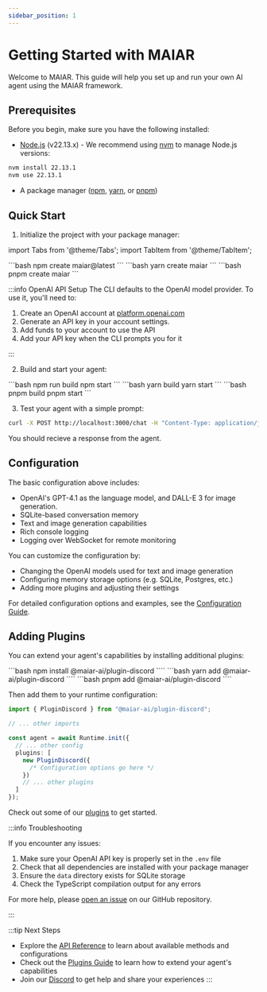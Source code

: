 ```yaml
---
sidebar_position: 1
---
```


# Getting Started with MAIAR

Welcome to MAIAR. This guide will help you set up and run your own AI agent using the MAIAR framework.

## Prerequisites

Before you begin, make sure you have the following installed:

- [Node.js](https://nodejs.org/) (v22.13.x) - We recommend using [nvm](https://github.com/nvm-sh/nvm#installing-and-updating) to manage Node.js versions:

```bash
nvm install 22.13.1
nvm use 22.13.1
```

- A package manager ([npm](https://www.npmjs.com/), [yarn](https://yarnpkg.com/), or [pnpm](https://pnpm.io/))

## Quick Start

1. Initialize the project with your package manager:

import Tabs from '@theme/Tabs';
import TabItem from '@theme/TabItem';

<Tabs groupId="package-manager">
<TabItem value="npm" label="npm">
```bash
npm create maiar@latest
```
</TabItem>
<TabItem value="yarn" label="yarn">
```bash
yarn create maiar
```
</TabItem>
<TabItem value="pnpm" label="pnpm" default>
```bash
pnpm create maiar
```
</TabItem>
</Tabs>

:::info OpenAI API Setup
The CLI defaults to the OpenAI model provider. To use it, you'll need to:

1. Create an OpenAI account at [platform.openai.com](https://platform.openai.com)
2. Generate an API key in your account settings.
3. Add funds to your account to use the API
4. Add your API key when the CLI prompts you for it

:::

2. Build and start your agent:

<Tabs groupId="package-manager">
  <TabItem value="npm" label="npm">
```bash
npm run build
npm start
```
  </TabItem>
  <TabItem value="yarn" label="yarn">
```bash
yarn build
yarn start
```
  </TabItem>
  <TabItem value="pnpm" label="pnpm" default>
```bash
pnpm build
pnpm start
```
  </TabItem>
</Tabs>

3. Test your agent with a simple prompt:

```bash
curl -X POST http://localhost:3000/chat -H "Content-Type: application/json" -d '{"user": "Bob", "message": "Hello, how are you?"}'
```

You should recieve a response from the agent.

## Configuration

The basic configuration above includes:

- OpenAI's GPT-4.1 as the language model, and DALL-E 3 for image generation.
- SQLite-based conversation memory
- Text and image generation capabilities
- Rich console logging
- Logging over WebSocket for remote monitoring

You can customize the configuration by:

- Changing the OpenAI models used for text and image generation
- Configuring memory storage options (e.g. SQLite, Postgres, etc.)
- Adding more plugins and adjusting their settings

For detailed configuration options and examples, see the [Configuration Guide](./05-configuration/runtime-init).

## Adding Plugins

You can extend your agent's capabilities by installing additional plugins:

<Tabs groupId="package-manager">
  <TabItem value="npm" label="npm">
```bash
npm install @maiar-ai/plugin-discord
````
  </TabItem>
  <TabItem value="yarn" label="yarn">
```bash
yarn add @maiar-ai/plugin-discord
````

  </TabItem>
  <TabItem value="pnpm" label="pnpm" default>
```bash
pnpm add @maiar-ai/plugin-discord
````

  </TabItem>
</Tabs>

Then add them to your runtime configuration:

```typescript
import { PluginDiscord } from "@maiar-ai/plugin-discord";

// ... other imports

const agent = await Runtime.init({
  // ... other config
  plugins: [
    new PluginDiscord({
      /* Configuration options go here */
    })
    // ... other plugins
  ]
});
```

Check out some of our [plugins](/plugins) to get started.

:::info Troubleshooting

If you encounter any issues:

1. Make sure your OpenAI API key is properly set in the `.env` file
2. Check that all dependencies are installed with your package manager
3. Ensure the `data` directory exists for SQLite storage
4. Check the TypeScript compilation output for any errors

For more help, please [open an issue](https://github.com/maiar-ai/maiar/issues) on our GitHub repository.

:::

:::tip Next Steps

- Explore the [API Reference](/api) to learn about available methods and configurations
- Check out the [Plugins Guide](/docs/building-plugins) to learn how to extend your agent's capabilities
- Join our [Discord](https://discord.gg/7CAjkpCsED) to get help and share your experiences
  :::
